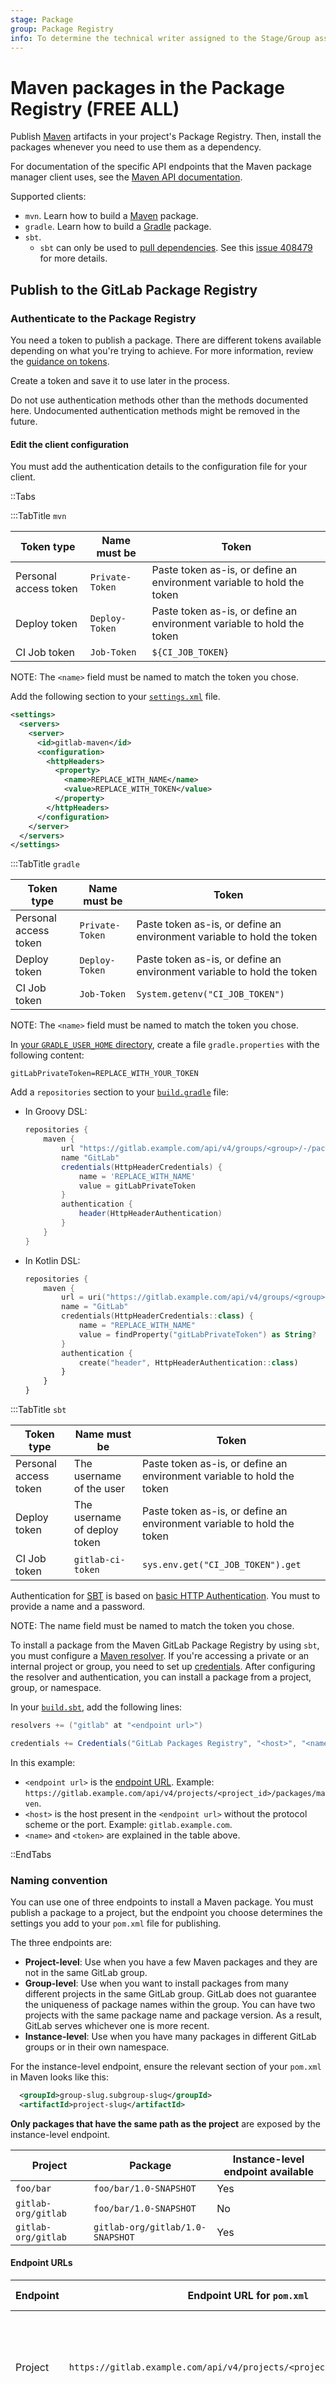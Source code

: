 ```yaml
---
stage: Package
group: Package Registry
info: To determine the technical writer assigned to the Stage/Group associated with this page, see https://about.gitlab.com/handbook/product/ux/technical-writing/#assignments
---
```


# Maven packages in the Package Registry **(FREE ALL)**

Publish [Maven](https://maven.apache.org) artifacts in your project's Package Registry.
Then, install the packages whenever you need to use them as a dependency.

For documentation of the specific API endpoints that the Maven package manager
client uses, see the [Maven API documentation](../../../api/packages/maven.md).

Supported clients:

- `mvn`. Learn how to build a [Maven](../workflows/build_packages.md#maven) package.
- `gradle`. Learn how to build a [Gradle](../workflows/build_packages.md#gradle) package.
- `sbt`.
  - `sbt` can only be used to [pull dependencies](#install-a-package).
    See this [issue 408479](https://gitlab.com/gitlab-org/gitlab/-/issues/408479) for more details.

## Publish to the GitLab Package Registry

### Authenticate to the Package Registry

You need a token to publish a package. There are different tokens available depending on what you're trying to achieve. For more information, review the [guidance on tokens](../package_registry/index.md#authenticate-with-the-registry).

Create a token and save it to use later in the process.

Do not use authentication methods other than the methods documented here. Undocumented authentication methods might be removed in the future.

#### Edit the client configuration

You must add the authentication details to the configuration file
for your client.

::Tabs

:::TabTitle `mvn`

| Token type            | Name must be    | Token                                                                  |
| --------------------- | --------------- | ---------------------------------------------------------------------- |
| Personal access token | `Private-Token` | Paste token as-is, or define an environment variable to hold the token |
| Deploy token          | `Deploy-Token`  | Paste token as-is, or define an environment variable to hold the token |
| CI Job token          | `Job-Token`     | `${CI_JOB_TOKEN}`                                                      |

NOTE:
The `<name>` field must be named to match the token you chose.

Add the following section to your
[`settings.xml`](https://maven.apache.org/settings.html) file.

```xml
<settings>
  <servers>
    <server>
      <id>gitlab-maven</id>
      <configuration>
        <httpHeaders>
          <property>
            <name>REPLACE_WITH_NAME</name>
            <value>REPLACE_WITH_TOKEN</value>
          </property>
        </httpHeaders>
      </configuration>
    </server>
  </servers>
</settings>
```

:::TabTitle `gradle`

| Token type            | Name must be    | Token                                                                  |
| --------------------- | --------------- | ---------------------------------------------------------------------- |
| Personal access token | `Private-Token` | Paste token as-is, or define an environment variable to hold the token |
| Deploy token          | `Deploy-Token`  | Paste token as-is, or define an environment variable to hold the token |
| CI Job token          | `Job-Token`     | `System.getenv("CI_JOB_TOKEN")`                                        |

NOTE:
The `<name>` field must be named to match the token you chose.

In [your `GRADLE_USER_HOME` directory](https://docs.gradle.org/current/userguide/directory_layout.html#dir:gradle_user_home),
create a file `gradle.properties` with the following content:

```properties
gitLabPrivateToken=REPLACE_WITH_YOUR_TOKEN
```

Add a `repositories` section to your
[`build.gradle`](https://docs.gradle.org/current/userguide/tutorial_using_tasks.html)
file:

- In Groovy DSL:

  ```groovy
  repositories {
      maven {
          url "https://gitlab.example.com/api/v4/groups/<group>/-/packages/maven"
          name "GitLab"
          credentials(HttpHeaderCredentials) {
              name = 'REPLACE_WITH_NAME'
              value = gitLabPrivateToken
          }
          authentication {
              header(HttpHeaderAuthentication)
          }
      }
  }
  ```

- In Kotlin DSL:

  ```kotlin
  repositories {
      maven {
          url = uri("https://gitlab.example.com/api/v4/groups/<group>/-/packages/maven")
          name = "GitLab"
          credentials(HttpHeaderCredentials::class) {
              name = "REPLACE_WITH_NAME"
              value = findProperty("gitLabPrivateToken") as String?
          }
          authentication {
              create("header", HttpHeaderAuthentication::class)
          }
      }
  }
  ```

:::TabTitle `sbt`

| Token type            | Name must be                 | Token                                                                  |
|-----------------------|------------------------------|------------------------------------------------------------------------|
| Personal access token | The username of the user     | Paste token as-is, or define an environment variable to hold the token |
| Deploy token          | The username of deploy token | Paste token as-is, or define an environment variable to hold the token |
| CI Job token          | `gitlab-ci-token`            | `sys.env.get("CI_JOB_TOKEN").get`                                      |

Authentication for [SBT](https://www.scala-sbt.org/index.html) is based on
[basic HTTP Authentication](https://developer.mozilla.org/en-US/docs/Web/HTTP/Authentication).
You must to provide a name and a password.

NOTE:
The name field must be named to match the token you chose.

To install a package from the Maven GitLab Package Registry by using `sbt`, you must configure
a [Maven resolver](https://www.scala-sbt.org/1.x/docs/Resolvers.html#Maven+resolvers).
If you're accessing a private or an internal project or group, you need to set up
[credentials](https://www.scala-sbt.org/1.x/docs/Publishing.html#Credentials).
After configuring the resolver and authentication, you can install a package
from a project, group, or namespace.

In your [`build.sbt`](https://www.scala-sbt.org/1.x/docs/Directories.html#sbt+build+definition+files), add the following lines:

```scala
resolvers += ("gitlab" at "<endpoint url>")

credentials += Credentials("GitLab Packages Registry", "<host>", "<name>", "<token>")
```

In this example:

- `<endpoint url>` is the [endpoint URL](#endpoint-urls).
Example: `https://gitlab.example.com/api/v4/projects/<project_id>/packages/maven`.
- `<host>` is the host present in the `<endpoint url>` without the protocol
scheme or the port. Example: `gitlab.example.com`.
- `<name>` and `<token>` are explained in the table above.

::EndTabs

### Naming convention

You can use one of three endpoints to install a Maven package. You must publish a package to a project, but the endpoint you choose determines the settings you add to your `pom.xml` file for publishing.

The three endpoints are:

- **Project-level**: Use when you have a few Maven packages and they are not in the same GitLab group.
- **Group-level**: Use when you want to install packages from many different projects in the same GitLab group. GitLab does not guarantee the uniqueness of package names within the group. You can have two projects with the same package name and package version. As a result, GitLab serves whichever one is more recent.
- **Instance-level**: Use when you have many packages in different GitLab groups or in their own namespace.

For the instance-level endpoint, ensure the relevant section of your `pom.xml` in Maven looks like this:

```xml
  <groupId>group-slug.subgroup-slug</groupId>
  <artifactId>project-slug</artifactId>
```

**Only packages that have the same path as the project** are exposed by the instance-level endpoint.

| Project             | Package                          | Instance-level endpoint available |
| ------------------- | -------------------------------- | --------------------------------- |
| `foo/bar`           | `foo/bar/1.0-SNAPSHOT`           | Yes                               |
| `gitlab-org/gitlab` | `foo/bar/1.0-SNAPSHOT`           | No                                |
| `gitlab-org/gitlab` | `gitlab-org/gitlab/1.0-SNAPSHOT` | Yes                               |

#### Endpoint URLs

| Endpoint | Endpoint URL for `pom.xml`                                               | Additional information                                                                                                             |
| -------- | ------------------------------------------------------------------------ | ---------------------------------------------------------------------------------------------------------------------------------- |
| Project  | `https://gitlab.example.com/api/v4/projects/<project_id>/packages/maven` | Replace `gitlab.example.com` with your domain name. Replace `<project_id>` with your project ID, found on your project's homepage. |
| Group    | `https://gitlab.example.com/api/v4/groups/<group_id>/-/packages/maven`   | Replace `gitlab.example.com` with your domain name. Replace `<group_id>` with your group ID, found on your group's homepage.      |
| Instance | `https://gitlab.example.com/api/v4/packages/maven`                       | Replace `gitlab.example.com` with your domain name.                                                                                |

### Edit the configuration file for publishing

You must add publishing details to the configuration file for your client.

::Tabs

:::TabTitle `mvn`

No matter which endpoint you choose, you must have:

- A project-specific URL in the `distributionManagement` section.
- A `repository` and `distributionManagement` section.

The relevant `repository` section of your `pom.xml` in Maven should look like this:

```xml
<repositories>
  <repository>
    <id>gitlab-maven</id>
    <url><your_endpoint_url></url>
  </repository>
</repositories>
<distributionManagement>
  <repository>
    <id>gitlab-maven</id>
    <url>https://gitlab.example.com/api/v4/projects/<project_id>/packages/maven</url>
  </repository>
  <snapshotRepository>
    <id>gitlab-maven</id>
    <url>https://gitlab.example.com/api/v4/projects/<project_id>/packages/maven</url>
  </snapshotRepository>
</distributionManagement>
```

- The `id` is what you [defined in `settings.xml`](#edit-the-client-configuration).
- The `<your_endpoint_url>` depends on which [endpoint](#endpoint-urls) you choose.
- Replace `gitlab.example.com` with your domain name.

:::TabTitle `gradle`

To publish a package by using Gradle:

1. Add the Gradle plugin [`maven-publish`](https://docs.gradle.org/current/userguide/publishing_maven.html) to the plugins section:

   - In Groovy DSL:

     ```groovy
     plugins {
         id 'java'
         id 'maven-publish'
     }
     ```

   - In Kotlin DSL:

     ```kotlin
     plugins {
         java
         `maven-publish`
     }
     ```

1. Add a `publishing` section:

   - In Groovy DSL:

     ```groovy
     publishing {
         publications {
             library(MavenPublication) {
                 from components.java
             }
         }
         repositories {
             maven {
                 url "https://gitlab.example.com/api/v4/projects/<PROJECT_ID>/packages/maven"
                 credentials(HttpHeaderCredentials) {
                     name = "REPLACE_WITH_TOKEN_NAME"
                     value = gitLabPrivateToken // the variable resides in $GRADLE_USER_HOME/gradle.properties
                 }
                 authentication {
                     header(HttpHeaderAuthentication)
                 }
             }
         }
     }
     ```

   - In Kotlin DSL:

     ```kotlin
     publishing {
         publications {
             create<MavenPublication>("library") {
                 from(components["java"])
             }
         }
         repositories {
             maven {
                 url = uri("https://gitlab.example.com/api/v4/projects/<PROJECT_ID>/packages/maven")
                 credentials(HttpHeaderCredentials::class) {
                     name = "REPLACE_WITH_TOKEN_NAME"
                     value =
                         findProperty("gitLabPrivateToken") as String? // the variable resides in $GRADLE_USER_HOME/gradle.properties
                 }
                 authentication {
                     create("header", HttpHeaderAuthentication::class)
                 }
             }
         }
     }
     ```

::EndTabs

## Publish a package

WARNING:
Using the `DeployAtEnd` option can cause an upload to be rejected with `400 bad request {"message":"Validation failed: Name has already been taken"}`. For more details,
see [issue 424238](https://gitlab.com/gitlab-org/gitlab/-/issues/424238).

After you have set up the [authentication](#authenticate-to-the-package-registry)
and [chosen an endpoint for publishing](#naming-convention),
publish a Maven package to your project.

::Tabs

:::TabTitle `mvn`

To publish a package by using Maven:

```shell
mvn deploy
```

If the deploy is successful, the build success message should be displayed:

```shell
...
[INFO] BUILD SUCCESS
...
```

The message should also show that the package was published to the correct location:

```shell
Uploading to gitlab-maven: https://example.com/api/v4/projects/PROJECT_ID/packages/maven/com/mycompany/mydepartment/my-project/1.0-SNAPSHOT/my-project-1.0-20200128.120857-1.jar
```

:::TabTitle `gradle`

Run the publish task:

```shell
gradle publish
```

Go to your project's **Packages and registries** page and view the published packages.

::EndTabs

## Install a package

To install a package from the GitLab Package Registry, you must configure
the [remote and authenticate](#authenticate-to-the-package-registry).
When this is completed, you can install a package from a project,
group, or namespace.

If multiple packages have the same name and version, when you install
a package, the most recently-published package is retrieved.

::Tabs

:::TabTitle `mvn`

To install a package by using `mvn install`:

1. Add the dependency manually to your project `pom.xml` file.
   To add the example created earlier, the XML would be:

   ```xml
   <dependency>
     <groupId>com.mycompany.mydepartment</groupId>
     <artifactId>my-project</artifactId>
     <version>1.0-SNAPSHOT</version>
   </dependency>
   ```

1. In your project, run the following:

   ```shell
   mvn install
   ```

The message should show that the package is downloading from the Package Registry:

```shell
Downloading from gitlab-maven: http://gitlab.example.com/api/v4/projects/PROJECT_ID/packages/maven/com/mycompany/mydepartment/my-project/1.0-SNAPSHOT/my-project-1.0-20200128.120857-1.pom
```

You can also install packages by using the Maven [`dependency:get` command](https://maven.apache.org/plugins/maven-dependency-plugin/get-mojo.html) directly.

1. In your project directory, run:

   ```shell
   mvn dependency:get -Dartifact=com.nickkipling.app:nick-test-app:1.1-SNAPSHOT -DremoteRepositories=gitlab-maven::::<gitlab endpoint url>  -s <path to settings.xml>
   ```

   - `<gitlab endpoint url>` is the URL of the GitLab [endpoint](#endpoint-urls).
   - `<path to settings.xml>` is the path to the `settings.xml` file that contains the [authentication details](#edit-the-client-configuration).

NOTE:
The repository IDs in the command(`gitlab-maven`) and the `settings.xml` file must match.

The message should show that the package is downloading from the Package Registry:

```shell
Downloading from gitlab-maven: http://gitlab.example.com/api/v4/projects/PROJECT_ID/packages/maven/com/mycompany/mydepartment/my-project/1.0-SNAPSHOT/my-project-1.0-20200128.120857-1.pom
```

:::TabTitle `gradle`

To install a package by using `gradle`:

1. Add a [dependency](https://docs.gradle.org/current/userguide/declaring_dependencies.html) to `build.gradle` in the dependencies section:

   - In Groovy DSL:

     ```groovy
     dependencies {
         implementation 'com.mycompany.mydepartment:my-project:1.0-SNAPSHOT'
     }
     ```

   - In Kotlin DSL:

     ```kotlin
     dependencies {
         implementation("com.mycompany.mydepartment:my-project:1.0-SNAPSHOT")
     }
     ```

1. In your project, run the following:

   ```shell
   gradle install
   ```

:::TabTitle `sbt`

To install a package by using `sbt`:

1. Add an [inline dependency](https://www.scala-sbt.org/1.x/docs/Library-Management.html#Dependencies) to `build.sbt`:

   ```scala
   libraryDependencies += "com.mycompany.mydepartment" % "my-project" % "8.4"
   ```

1. In your project, run the following:

   ```shell
   sbt update
   ```

::EndTabs

## Helpful hints

### Publishing a package with the same name or version

When you publish a package with the same name and version as an existing package, the new package
files are added to the existing package. You can still use the UI or API to access and view the
existing package's older assets.

To delete older package versions, consider using the Packages API or the UI.

### Do not allow duplicate Maven packages

> Required role [changed](https://gitlab.com/gitlab-org/gitlab/-/issues/350682) from Developer to Maintainer in GitLab 15.0.

To prevent users from publishing duplicate Maven packages, you can use the [GraphQl API](../../../api/graphql/reference/index.md#packagesettings) or the UI.

In the UI:

1. On the left sidebar, select **Search or go to** and find your group.
1. Select **Settings > Packages and registries**.
1. In the **Maven** row of the **Duplicate packages** table, turn off the **Allow duplicates** toggle.
1. Optional. In the **Exceptions** text box, enter a regular expression that matches the names and versions of packages to allow.

Your changes are automatically saved.

### Request forwarding to Maven Central

FLAG:
By default this feature is not available for self-managed. To make it available, an administrator can [enable the feature flag](../../../administration/feature_flags.md) named `maven_central_request_forwarding`.
This feature is not available for SaaS users.

When a Maven package is not found in the Package Registry, the request is forwarded
to [Maven Central](https://search.maven.org/).

When the feature flag is enabled, administrators can disable this behavior in the
[Continuous Integration settings](../../admin_area/settings/continuous_integration.md).

Maven forwarding is restricted to only the project level and
group level [endpoints](#naming-convention). The instance level endpoint
has naming restrictions that prevent it from being used for packages that don't follow that convention and also
introduces too much security risk for supply-chain style attacks.

#### Additional configuration for `mvn`

When using `mvn`, there are many ways to configure your Maven project so that it requests packages
in Maven Central from GitLab. Maven repositories are queried in a
[specific order](https://maven.apache.org/guides/mini/guide-multiple-repositories.html#repository-order).
By default, Maven Central is usually checked first through the
[Super POM](https://maven.apache.org/guides/introduction/introduction-to-the-pom.html#Super_POM), so
GitLab needs to be configured to be queried before maven-central.

To ensure all package requests are sent to GitLab instead of Maven Central,
you can override Maven Central as the central repository by adding a `<mirror>`
section to your `settings.xml`:

```xml
<settings>
  <servers>
    <server>
      <id>central-proxy</id>
      <configuration>
        <httpHeaders>
          <property>
            <name>Private-Token</name>
            <value><personal_access_token></value>
          </property>
        </httpHeaders>
      </configuration>
    </server>
  </servers>
  <mirrors>
    <mirror>
      <id>central-proxy</id>
      <name>GitLab proxy of central repo</name>
      <url>https://gitlab.example.com/api/v4/projects/<project_id>/packages/maven</url>
      <mirrorOf>central</mirrorOf>
    </mirror>
  </mirrors>
</settings>
```

### Create Maven packages with GitLab CI/CD

After you have configured your repository to use the Package Repository for Maven,
you can configure GitLab CI/CD to build new packages automatically.

::Tabs

:::TabTitle `mvn`

You can create a new package each time the default branch is updated.

1. Create a `ci_settings.xml` file that serves as Maven's `settings.xml` file.

1. Add the `server` section with the same ID you defined in your `pom.xml` file.
   For example, use `gitlab-maven` as the ID:

   ```xml
   <settings xmlns="http://maven.apache.org/SETTINGS/1.1.0" xmlns:xsi="http://www.w3.org/2001/XMLSchema-instance"
     xsi:schemaLocation="http://maven.apache.org/SETTINGS/1.1.0 http://maven.apache.org/xsd/settings-1.1.0.xsd">
     <servers>
       <server>
         <id>gitlab-maven</id>
         <configuration>
           <httpHeaders>
             <property>
               <name>Job-Token</name>
               <value>${CI_JOB_TOKEN}</value>
             </property>
           </httpHeaders>
         </configuration>
       </server>
     </servers>
   </settings>
   ```

1. Make sure your `pom.xml` file includes the following.
   You can either let Maven use the [predefined CI/CD variables](../../../ci/variables/predefined_variables.md), as shown in this example,
   or you can hard code your server's hostname and project's ID.

   ```xml
   <repositories>
     <repository>
       <id>gitlab-maven</id>
       <url>${CI_API_V4_URL}/projects/${CI_PROJECT_ID}/packages/maven</url>
     </repository>
   </repositories>
   <distributionManagement>
     <repository>
       <id>gitlab-maven</id>
       <url>${CI_API_V4_URL}/projects/${CI_PROJECT_ID}/packages/maven</url>
     </repository>
     <snapshotRepository>
       <id>gitlab-maven</id>
       <url>${CI_API_V4_URL}/projects/${CI_PROJECT_ID}/packages/maven</url>
     </snapshotRepository>
   </distributionManagement>
   ```

1. Add a `deploy` job to your `.gitlab-ci.yml` file:

   ```yaml
   deploy:
     image: maven:3.6-jdk-11
     script:
       - 'mvn deploy -s ci_settings.xml'
     rules:
       - if: $CI_COMMIT_BRANCH == $CI_DEFAULT_BRANCH
   ```

1. Push those files to your repository.

The next time the `deploy` job runs, it copies `ci_settings.xml` to the
user's home location. In this example:

- The user is `root`, because the job runs in a Docker container.
- Maven uses the configured CI/CD variables.

:::TabTitle `gradle`

You can create a package each time the default branch
is updated.

1. Authenticate with [a CI job token in Gradle](#edit-the-client-configuration).

1. Add a `deploy` job to your `.gitlab-ci.yml` file:

   ```yaml
   deploy:
     image: gradle:6.5-jdk11
     script:
       - 'gradle publish'
     rules:
       - if: $CI_COMMIT_BRANCH == $CI_DEFAULT_BRANCH
   ```

1. Commit files to your repository.

When the pipeline is successful, the Maven package is created.

::EndTabs

### Version validation

The version string is validated by using the following regex.

```ruby
\A(?!.*\.\.)[\w+.-]+\z
```

You can experiment with the regex and try your version strings on [this regular expression editor](https://rubular.com/r/rrLQqUXjfKEoL6).

### Useful Maven command-line options

There are some [Maven command-line options](https://maven.apache.org/ref/current/maven-embedder/cli.html)
that you can use when performing tasks with GitLab CI/CD.

- File transfer progress can make the CI logs hard to read.
  Option `-ntp,--no-transfer-progress` was added in
  [3.6.1](https://maven.apache.org/docs/3.6.1/release-notes.html#User_visible_Changes).
  Alternatively, look at `-B,--batch-mode`
  [or lower level logging changes.](https://stackoverflow.com/questions/21638697/disable-maven-download-progress-indication)

- Specify where to find the `pom.xml` file (`-f,--file`):

  ```yaml
  package:
    script:
      - 'mvn --no-transfer-progress -f helloworld/pom.xml package'
  ```

- Specify where to find the user settings (`-s,--settings`) instead of
  [the default location](https://maven.apache.org/settings.html). There's also a `-gs,--global-settings` option:

  ```yaml
  package:
    script:
      - 'mvn -s settings/ci.xml package'
  ```

### Supported CLI commands

The GitLab Maven repository supports the following CLI commands:

::Tabs

:::TabTitle `mvn`

- `mvn deploy`: Publish your package to the Package Registry.
- `mvn install`: Install packages specified in your Maven project.
- `mvn dependency:get`: Install a specific package.

:::TabTitle `gradle`

- `gradle publish`: Publish your package to the Package Registry.
- `gradle install`: Install packages specified in your Gradle project.

::EndTabs

## Troubleshooting

To improve performance, clients cache files related to a package. If you encounter issues, clear
the cache with these commands:

::Tabs

:::TabTitle `mvn`

```shell
rm -rf ~/.m2/repository
```

:::TabTitle `gradle`

```shell
rm -rf ~/.gradle/caches # Or replace ~/.gradle with your custom GRADLE_USER_HOME
```

::EndTabs

### Review network trace logs

If you are having issues with the Maven Repository, you may want to review network trace logs.

For example, try to run `mvn deploy` locally with a PAT token and use these options:

```shell
mvn deploy \
-Dorg.slf4j.simpleLogger.log.org.apache.maven.wagon.providers.http.httpclient=trace \
-Dorg.slf4j.simpleLogger.log.org.apache.maven.wagon.providers.http.httpclient.wire=trace
```

WARNING:
When you set these options, all network requests are logged and a large amount of output is generated.

### Verify your Maven settings

If you encounter issues within CI/CD that relate to the `settings.xml` file, try adding
an additional script task or job to [verify the effective settings](https://maven.apache.org/plugins/maven-help-plugin/effective-settings-mojo.html).

The help plugin can also provide
[system properties](https://maven.apache.org/plugins/maven-help-plugin/system-mojo.html), including environment variables:

```yaml
mvn-settings:
  script:
    - 'mvn help:effective-settings'

package:
  script:
    - 'mvn help:system'
    - 'mvn package'
```
